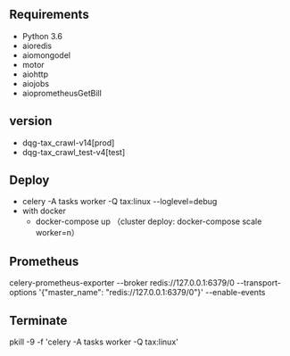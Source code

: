## Requirements
* Python 3.6
* aioredis
* aiomongodel
* motor
* aiohttp
* aiojobs
* aioprometheusGetBill

## version
* dqg-tax_crawl-v14[prod]
* dqg-tax_crawl_test-v4[test]

## Deploy
   * celery -A tasks worker -Q tax:linux --loglevel=debug
   * with docker
     * docker-compose up （cluster deploy: docker-compose scale worker=n）

## Prometheus
celery-prometheus-exporter --broker redis://127.0.0.1:6379/0 --transport-options '{"master_name": "redis://127.0.0.1:6379/0"}' --enable-events


## Terminate
pkill -9 -f 'celery -A tasks worker -Q tax:linux'




